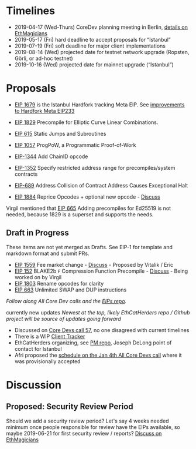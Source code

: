 <!-- TITLE: Istanbul -->
<!-- SUBTITLE: October 2019 Planned Ethereum Network Upgrade -->

# Timelines
* 2019-04-17 (Wed-Thurs) CoreDev planning meeting in Berlin, [details on EthMagicians](https://ethereum-magicians.org/t/istanbul-eth1x-roadmap-planning-meeting-april-17th-18th-in-berlin/2899)
* 2019-05-17 (Fri) hard deadline to accept proposals for “Istanbul”
* 2019-07-19 (Fri) soft deadline for major client implementations
* 2019-08-14 (Wed) projected date for testnet network upgrade (Ropsten, Görli, or ad-hoc testnet)
* 2019-10-16 (Wed) projected date for mainnet upgrade (“Istanbul”)

# Proposals
* [EIP 1679](https://eips.ethereum.org/EIPS/eip-1679) is the Istanbul Hardfork tracking Meta EIP. See [improvements to Hardfork Meta EIP233](https://github.com/ethereum/EIPs/pull/1852)


* [EIP 1829](https://eips.ethereum.org/EIPS/eip-1829) Precompile for Elliptic Curve Linear Combinations.
* [EIP 615](https://eips.ethereum.org/EIPS/eip-615) Static Jumps and Subroutines
* [EIP 1057](https://eips.ethereum.org/EIPS/eip-1057) ProgPoW, a Programmatic Proof-of-Work
* [EIP-1344](https://eips.ethereum.org/EIPS/eip-1344) Add ChainID opcode
* [EIP-1352](https://eips.ethereum.org/EIPS/eip-1352) Specify restricted address range for precompiles/system contracts
* [EIP-689](https://eips.ethereum.org/EIPS/eip-689) Address Collision of Contract Address Causes Exceptional Halt
* [EIP 1884](https://github.com/ethereum/EIPs/blob/dcc573e74adc0e6dd25821ddaabf862e8f85e107/EIPS/eip-1884.md) Reprice Opcodes + optional new opcode - [Discuss](https://ethereum-magicians.org/t/opcode-repricing/3024)


Virgil mentioned that [EIP 665](https://eips.ethereum.org/EIPS/eip-665) Adding precompiles for Ed25519 is not needed, because 1829 is a superset and supports the needs.

## Draft in Progress
These items are not yet merged as Drafts. See EIP-1 for template and markdown format and submit PRs.

* [EIP 1559](https://github.com/ethereum/EIPs/issues/1559) Fee market change - [Discuss](https://ethereum-magicians.org/t/eip-1559-fee-market-change-for-eth-1-0-chain/2783) - Proposed by Vitalik / Eric
* [EIP 152](https://github.com/ethereum/EIPs/issues/152) BLAKE2b `F` Compression Function Precompile - [Discuss](https://ethereum-magicians.org/t/istanbul-eth1x-roadmap-planning-meeting-april-17th-18th-in-berlin/2899/21) - Being worked on by Virgil
* [EIP 1803](https://github.com/ethereum/EIPs/pull/1803) Rename opcodes for clarity
* [EIP 663](https://eips.ethereum.org/EIPS/eip-663) Unlimited SWAP and DUP instructions

_Follow along All Core Dev calls and the [EIPs repo](https://github.com/ethereum/EIPs)._


currently new updates
_Newest at the top, likely EthCatHerders repo / Github project will be source of updates going forward_

* Discussed on [Core Devs call 57](https://github.com/ethereum/pm/issues/83), no one disagreed with current timelines
* There is a WIP [Client Tracker](/roadmap/istanbul/tracker)
* EthCatHerders organizing, see [PM repo](https://github.com/ethereum-cat-herders/PM/tree/master/Hard%20Fork%20Planning%20and%20Coordination), Joseph DeLong point of contact for Istanbul 
* Afri proposed the [schedule on the Jan 4th All Core Devs call](https://github.com/ethereum/pm/issues/66#issuecomment-450840440) where it was provisionally accepted

# Discussion
## Proposed: Security Review Period
Should we add a security review period? Let's say 4 weeks needed minimum once people responsible for review have the EIPs available, so maybe 2019-06-21 for first security review / reports? [Discuss on EthMagicians](https://ethereum-magicians.org/t/security-review-period-for-hardfork-roadmap/2721)

